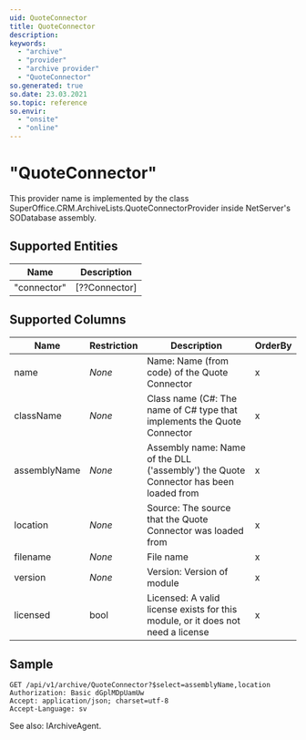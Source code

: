 ```yaml
---
uid: QuoteConnector
title: QuoteConnector
description: 
keywords:
  - "archive"
  - "provider"
  - "archive provider"
  - "QuoteConnector"
so.generated: true
so.date: 23.03.2021
so.topic: reference
so.envir:
  - "onsite"
  - "online"
---
```


# "QuoteConnector"

This provider name is implemented by the class <see cref="T:SuperOffice.CRM.ArchiveLists.QuoteConnectorProvider">SuperOffice.CRM.ArchiveLists.QuoteConnectorProvider</see> inside NetServer's SODatabase assembly.

## Supported Entities
| Name | Description |
| ---- | ----- |
|"connector"|[??Connector]|

## Supported Columns
| Name | Restriction | Description | OrderBy
| ---- | ----- | ------- | ------ |
|name| *None* |Name: Name (from code) of the Quote Connector| x |
|className| *None* |Class name (C#: The name of C# type that implements the Quote Connector| x |
|assemblyName| *None* |Assembly name: Name of the DLL ('assembly') the Quote Connector has been loaded from| x |
|location| *None* |Source: The source that the Quote Connector was loaded from| x |
|filename| *None* |File name | x |
|version| *None* |Version: Version of module| x |
|licensed|bool|Licensed: A valid license exists for this module, or it does not need a license| x |

## Sample

```http!
GET /api/v1/archive/QuoteConnector?$select=assemblyName,location
Authorization: Basic dGplMDpUamUw
Accept: application/json; charset=utf-8
Accept-Language: sv

```



See also: <see cref="T:SuperOffice.CRM.Services.IArchiveAgent">IArchiveAgent</see>.</p>

